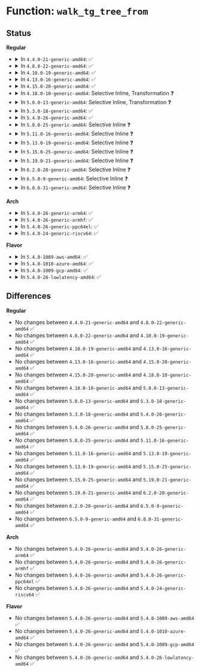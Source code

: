 # Function: <code>walk_tg_tree_from</code>

## Status
<b>Regular</b>
<ul>
<li>
<details>
<summary>In <code>4.4.0-21-generic-amd64</code>: ✅</summary>

```c
int walk_tg_tree_from(struct task_group * from, tg_visitor down, tg_visitor up, void * data)
```

```json
{
  "name": "walk_tg_tree_from",
  "collision_type": "Unique Global",
  "inline_type": "No",
  "funcs": [
    {
      "addr": 18446744071579543600,
      "name": "walk_tg_tree_from",
      "external": true,
      "loc": "kernel/sched/core.c:775",
      "file": "kernel/sched/core.c",
      "inline": "seen, unknown",
      "caller_inline": [],
      "caller_func": [
        "kernel/sched/core.c:tg_set_cfs_bandwidth",
        "kernel/sched/core.c:tg_set_cfs_bandwidth",
        "kernel/sched/fair.c:throttle_cfs_rq",
        "kernel/sched/fair.c:unthrottle_cfs_rq"
      ]
    }
  ],
  "symbols": [
    {
      "addr": 18446744071579543600,
      "name": "walk_tg_tree_from",
      "section": ".text",
      "bind": "STB_GLOBAL",
      "size": 192
    }
  ]
}
```
</details>
</li>
<li>
<details>
<summary>In <code>4.8.0-22-generic-amd64</code>: ✅</summary>

```c
int walk_tg_tree_from(struct task_group * from, tg_visitor down, tg_visitor up, void * data)
```

```json
{
  "name": "walk_tg_tree_from",
  "collision_type": "Unique Global",
  "inline_type": "No",
  "funcs": [
    {
      "addr": 18446744071579554928,
      "name": "walk_tg_tree_from",
      "external": true,
      "loc": "kernel/sched/core.c:693",
      "file": "kernel/sched/core.c",
      "inline": "seen, unknown",
      "caller_inline": [],
      "caller_func": [
        "kernel/sched/core.c:tg_set_cfs_bandwidth",
        "kernel/sched/core.c:tg_set_cfs_bandwidth",
        "kernel/sched/fair.c:unthrottle_cfs_rq",
        "kernel/sched/fair.c:throttle_cfs_rq"
      ]
    }
  ],
  "symbols": [
    {
      "addr": 18446744071579554928,
      "name": "walk_tg_tree_from",
      "section": ".text",
      "bind": "STB_GLOBAL",
      "size": 192
    }
  ]
}
```
</details>
</li>
<li>
<details>
<summary>In <code>4.10.0-19-generic-amd64</code>: ✅</summary>

```c
int walk_tg_tree_from(struct task_group * from, tg_visitor down, tg_visitor up, void * data)
```

```json
{
  "name": "walk_tg_tree_from",
  "collision_type": "Unique Global",
  "inline_type": "No",
  "funcs": [
    {
      "addr": 18446744071579579760,
      "name": "walk_tg_tree_from",
      "external": true,
      "loc": "kernel/sched/core.c:700",
      "file": "kernel/sched/core.c",
      "inline": "seen, unknown",
      "caller_inline": [],
      "caller_func": [
        "kernel/sched/core.c:tg_set_cfs_bandwidth",
        "kernel/sched/core.c:tg_set_cfs_bandwidth",
        "kernel/sched/fair.c:unthrottle_cfs_rq",
        "kernel/sched/fair.c:throttle_cfs_rq"
      ]
    }
  ],
  "symbols": [
    {
      "addr": 18446744071579579760,
      "name": "walk_tg_tree_from",
      "section": ".text",
      "bind": "STB_GLOBAL",
      "size": 192
    }
  ]
}
```
</details>
</li>
<li>
<details>
<summary>In <code>4.13.0-16-generic-amd64</code>: ✅</summary>

```c
int walk_tg_tree_from(struct task_group * from, tg_visitor down, tg_visitor up, void * data)
```

```json
{
  "name": "walk_tg_tree_from",
  "collision_type": "Unique Global",
  "inline_type": "No",
  "funcs": [
    {
      "addr": 18446744071579563184,
      "name": "walk_tg_tree_from",
      "external": true,
      "loc": "kernel/sched/core.c:699",
      "file": "kernel/sched/core.c",
      "inline": "seen, unknown",
      "caller_inline": [],
      "caller_func": [
        "kernel/sched/core.c:tg_set_cfs_bandwidth",
        "kernel/sched/core.c:tg_set_cfs_bandwidth",
        "kernel/sched/fair.c:unthrottle_cfs_rq",
        "kernel/sched/fair.c:throttle_cfs_rq"
      ]
    }
  ],
  "symbols": [
    {
      "addr": 18446744071579563184,
      "name": "walk_tg_tree_from",
      "section": ".text",
      "bind": "STB_GLOBAL",
      "size": 192
    }
  ]
}
```
</details>
</li>
<li>
<details>
<summary>In <code>4.15.0-20-generic-amd64</code>: ✅</summary>

```c
int walk_tg_tree_from(struct task_group * from, tg_visitor down, tg_visitor up, void * data)
```

```json
{
  "name": "walk_tg_tree_from",
  "collision_type": "Unique Global",
  "inline_type": "No",
  "funcs": [
    {
      "addr": 18446744071579592576,
      "name": "walk_tg_tree_from",
      "external": true,
      "loc": "kernel/sched/core.c:701",
      "file": "kernel/sched/core.c",
      "inline": "seen, unknown",
      "caller_inline": [],
      "caller_func": [
        "kernel/sched/core.c:tg_set_cfs_bandwidth",
        "kernel/sched/core.c:tg_set_cfs_bandwidth",
        "kernel/sched/fair.c:unthrottle_cfs_rq",
        "kernel/sched/fair.c:throttle_cfs_rq"
      ]
    }
  ],
  "symbols": [
    {
      "addr": 18446744071579592576,
      "name": "walk_tg_tree_from",
      "section": ".text",
      "bind": "STB_GLOBAL",
      "size": 199
    }
  ]
}
```
</details>
</li>
<li>
<details>
<summary>In <code>4.18.0-10-generic-amd64</code>: Selective Inline, Transformation ❓</summary>

```c
int walk_tg_tree_from(struct task_group * from, tg_visitor down, tg_visitor up, void * data)
```

```json
{
  "name": "walk_tg_tree_from",
  "collision_type": "Unique Global",
  "inline_type": "Selective",
  "funcs": [
    {
      "addr": 18446744071579616612,
      "name": "walk_tg_tree_from",
      "external": true,
      "loc": "kernel/sched/core.c:679",
      "file": "kernel/sched/core.c",
      "inline": "not declared, inlined",
      "caller_inline": [
        "kernel/sched/core.c:tg_set_cfs_bandwidth"
      ],
      "caller_func": [
        "kernel/sched/core.c:tg_set_cfs_bandwidth",
        "kernel/sched/core.c:tg_set_cfs_bandwidth",
        "kernel/sched/fair.c:unthrottle_cfs_rq",
        "kernel/sched/fair.c:throttle_cfs_rq"
      ]
    }
  ],
  "symbols": [
    {
      "addr": 18446744071579610336,
      "name": "walk_tg_tree_from.part.67",
      "section": ".text",
      "bind": "STB_LOCAL",
      "size": 180
    },
    {
      "addr": 18446744071579625376,
      "name": "walk_tg_tree_from",
      "section": ".text",
      "bind": "STB_GLOBAL",
      "size": 16
    }
  ]
}
```
</details>
</li>
<li>
<details>
<summary>In <code>5.0.0-13-generic-amd64</code>: Selective Inline, Transformation ❓</summary>

```c
int walk_tg_tree_from(struct task_group * from, tg_visitor down, tg_visitor up, void * data)
```

```json
{
  "name": "walk_tg_tree_from",
  "collision_type": "Unique Global",
  "inline_type": "Selective",
  "funcs": [
    {
      "addr": 18446744071579651396,
      "name": "walk_tg_tree_from",
      "external": true,
      "loc": "kernel/sched/core.c:668",
      "file": "kernel/sched/core.c",
      "inline": "not declared, inlined",
      "caller_inline": [
        "kernel/sched/core.c:tg_set_cfs_bandwidth"
      ],
      "caller_func": [
        "kernel/sched/core.c:tg_set_cfs_bandwidth",
        "kernel/sched/core.c:tg_set_cfs_bandwidth",
        "kernel/sched/fair.c:unthrottle_cfs_rq",
        "kernel/sched/fair.c:throttle_cfs_rq"
      ]
    }
  ],
  "symbols": [
    {
      "addr": 18446744071579648560,
      "name": "walk_tg_tree_from.part.68",
      "section": ".text",
      "bind": "STB_LOCAL",
      "size": 180
    },
    {
      "addr": 18446744071579662752,
      "name": "walk_tg_tree_from",
      "section": ".text",
      "bind": "STB_GLOBAL",
      "size": 16
    }
  ]
}
```
</details>
</li>
<li>
<details>
<summary>In <code>5.3.0-18-generic-amd64</code>: ✅</summary>

```c
int walk_tg_tree_from(struct task_group * from, tg_visitor down, tg_visitor up, void * data)
```

```json
{
  "name": "walk_tg_tree_from",
  "collision_type": "Unique Global",
  "inline_type": "No",
  "funcs": [
    {
      "addr": 18446744071579689552,
      "name": "walk_tg_tree_from",
      "external": true,
      "loc": "kernel/sched/core.c:710",
      "file": "kernel/sched/core.c",
      "inline": "seen, unknown",
      "caller_inline": [],
      "caller_func": [
        "kernel/sched/core.c:tg_set_cfs_bandwidth",
        "kernel/sched/fair.c:unthrottle_cfs_rq",
        "kernel/sched/fair.c:throttle_cfs_rq"
      ]
    }
  ],
  "symbols": [
    {
      "addr": 18446744071579689552,
      "name": "walk_tg_tree_from",
      "section": ".text",
      "bind": "STB_GLOBAL",
      "size": 180
    }
  ]
}
```
</details>
</li>
<li>
<details>
<summary>In <code>5.4.0-26-generic-amd64</code>: ✅</summary>

```c
int walk_tg_tree_from(struct task_group * from, tg_visitor down, tg_visitor up, void * data)
```

```json
{
  "name": "walk_tg_tree_from",
  "collision_type": "Unique Global",
  "inline_type": "No",
  "funcs": [
    {
      "addr": 18446744071579729488,
      "name": "walk_tg_tree_from",
      "external": true,
      "loc": "kernel/sched/core.c:710",
      "file": "kernel/sched/core.c",
      "inline": "seen, unknown",
      "caller_inline": [],
      "caller_func": [
        "kernel/sched/core.c:tg_set_cfs_bandwidth",
        "kernel/sched/fair.c:unthrottle_cfs_rq",
        "kernel/sched/fair.c:throttle_cfs_rq",
        "kernel/sched/rt.c:sched_rt_handler",
        "kernel/sched/rt.c:tg_set_rt_bandwidth"
      ]
    }
  ],
  "symbols": [
    {
      "addr": 18446744071579729488,
      "name": "walk_tg_tree_from",
      "section": ".text",
      "bind": "STB_GLOBAL",
      "size": 180
    }
  ]
}
```
</details>
</li>
<li>
<details>
<summary>In <code>5.8.0-25-generic-amd64</code>: Selective Inline ❓</summary>

```c
int walk_tg_tree_from(struct task_group * from, tg_visitor down, tg_visitor up, void * data)
```

```json
{
  "name": "walk_tg_tree_from",
  "collision_type": "Unique Global",
  "inline_type": "Selective",
  "funcs": [
    {
      "addr": 18446744071579759314,
      "name": "walk_tg_tree_from",
      "external": true,
      "loc": "kernel/sched/core.c:712",
      "file": "kernel/sched/core.c",
      "inline": "not declared, inlined",
      "caller_inline": [
        "kernel/sched/core.c:tg_set_cfs_bandwidth"
      ],
      "caller_func": [
        "kernel/sched/fair.c:unthrottle_cfs_rq",
        "kernel/sched/fair.c:throttle_cfs_rq"
      ]
    }
  ],
  "symbols": [
    {
      "addr": 18446744071579771024,
      "name": "walk_tg_tree_from",
      "section": ".text",
      "bind": "STB_GLOBAL",
      "size": 180
    }
  ]
}
```
</details>
</li>
<li>
<details>
<summary>In <code>5.11.0-16-generic-amd64</code>: Selective Inline ❓</summary>

```c
int walk_tg_tree_from(struct task_group * from, tg_visitor down, tg_visitor up, void * data)
```

```json
{
  "name": "walk_tg_tree_from",
  "collision_type": "Unique Global",
  "inline_type": "Selective",
  "funcs": [
    {
      "addr": 18446744071579746162,
      "name": "walk_tg_tree_from",
      "external": true,
      "loc": "kernel/sched/core.c:801",
      "file": "kernel/sched/core.c",
      "inline": "not declared, inlined",
      "caller_inline": [
        "kernel/sched/core.c:tg_set_cfs_bandwidth"
      ],
      "caller_func": [
        "kernel/sched/fair.c:unthrottle_cfs_rq",
        "kernel/sched/fair.c:throttle_cfs_rq"
      ]
    }
  ],
  "symbols": [
    {
      "addr": 18446744071579759664,
      "name": "walk_tg_tree_from",
      "section": ".text",
      "bind": "STB_GLOBAL",
      "size": 180
    }
  ]
}
```
</details>
</li>
<li>
<details>
<summary>In <code>5.13.0-19-generic-amd64</code>: Selective Inline ❓</summary>

```c
int walk_tg_tree_from(struct task_group * from, tg_visitor down, tg_visitor up, void * data)
```

```json
{
  "name": "walk_tg_tree_from",
  "collision_type": "Unique Global",
  "inline_type": "Selective",
  "funcs": [
    {
      "addr": 18446744071579754386,
      "name": "walk_tg_tree_from",
      "external": true,
      "loc": "kernel/sched/core.c:811",
      "file": "kernel/sched/core.c",
      "inline": "not declared, inlined",
      "caller_inline": [
        "kernel/sched/core.c:tg_set_cfs_bandwidth"
      ],
      "caller_func": [
        "kernel/sched/fair.c:unthrottle_cfs_rq",
        "kernel/sched/fair.c:throttle_cfs_rq"
      ]
    }
  ],
  "symbols": [
    {
      "addr": 18446744071579766976,
      "name": "walk_tg_tree_from",
      "section": ".text",
      "bind": "STB_GLOBAL",
      "size": 180
    }
  ]
}
```
</details>
</li>
<li>
<details>
<summary>In <code>5.15.0-25-generic-amd64</code>: Selective Inline ❓</summary>

```c
int walk_tg_tree_from(struct task_group * from, tg_visitor down, tg_visitor up, void * data)
```

```json
{
  "name": "walk_tg_tree_from",
  "collision_type": "Unique Global",
  "inline_type": "Selective",
  "funcs": [
    {
      "addr": 18446744071579839556,
      "name": "walk_tg_tree_from",
      "external": true,
      "loc": "kernel/sched/core.c:1165",
      "file": "kernel/sched/core.c",
      "inline": "not declared, inlined",
      "caller_inline": [
        "kernel/sched/core.c:tg_set_cfs_bandwidth"
      ],
      "caller_func": [
        "kernel/sched/fair.c:unthrottle_cfs_rq",
        "kernel/sched/fair.c:throttle_cfs_rq"
      ]
    }
  ],
  "symbols": [
    {
      "addr": 18446744071579857168,
      "name": "walk_tg_tree_from",
      "section": ".text",
      "bind": "STB_GLOBAL",
      "size": 180
    }
  ]
}
```
</details>
</li>
<li>
<details>
<summary>In <code>5.19.0-21-generic-amd64</code>: Selective Inline ❓</summary>

```c
int walk_tg_tree_from(struct task_group * from, tg_visitor down, tg_visitor up, void * data)
```

```json
{
  "name": "walk_tg_tree_from",
  "collision_type": "Unique Global",
  "inline_type": "Selective",
  "funcs": [
    {
      "addr": 18446744071579953696,
      "name": "walk_tg_tree_from",
      "external": true,
      "loc": "kernel/sched/core.c:1235",
      "file": "kernel/sched/core.c",
      "inline": "not declared, inlined",
      "caller_inline": [
        "kernel/sched/core.c:tg_set_cfs_bandwidth"
      ],
      "caller_func": [
        "kernel/sched/fair.c:unthrottle_cfs_rq",
        "kernel/sched/fair.c:throttle_cfs_rq"
      ]
    }
  ],
  "symbols": [
    {
      "addr": 18446744071579973056,
      "name": "walk_tg_tree_from",
      "section": ".text",
      "bind": "STB_GLOBAL",
      "size": 201
    }
  ]
}
```
</details>
</li>
<li>
<details>
<summary>In <code>6.2.0-20-generic-amd64</code>: Selective Inline ❓</summary>

```c
int walk_tg_tree_from(struct task_group * from, tg_visitor down, tg_visitor up, void * data)
```

```json
{
  "name": "walk_tg_tree_from",
  "collision_type": "Unique Global",
  "inline_type": "Selective",
  "funcs": [
    {
      "addr": 18446744071580112864,
      "name": "walk_tg_tree_from",
      "external": true,
      "loc": "kernel/sched/core.c:1223",
      "file": "kernel/sched/core.c",
      "inline": "not declared, inlined",
      "caller_inline": [
        "kernel/sched/core.c:tg_set_cfs_bandwidth"
      ],
      "caller_func": [
        "kernel/sched/fair.c:unthrottle_cfs_rq",
        "kernel/sched/fair.c:throttle_cfs_rq"
      ]
    }
  ],
  "symbols": [
    {
      "addr": 18446744071580133120,
      "name": "walk_tg_tree_from",
      "section": ".text",
      "bind": "STB_GLOBAL",
      "size": 201
    }
  ]
}
```
</details>
</li>
<li>
<details>
<summary>In <code>6.5.0-9-generic-amd64</code>: Selective Inline ❓</summary>

```c
int walk_tg_tree_from(struct task_group * from, tg_visitor down, tg_visitor up, void * data)
```

```json
{
  "name": "walk_tg_tree_from",
  "collision_type": "Unique Global",
  "inline_type": "Selective",
  "funcs": [
    {
      "addr": 18446744071580174649,
      "name": "walk_tg_tree_from",
      "external": true,
      "loc": "kernel/sched/core.c:1245",
      "file": "kernel/sched/core.c",
      "inline": "not declared, inlined",
      "caller_inline": [
        "kernel/sched/core.c:tg_set_cfs_bandwidth"
      ],
      "caller_func": [
        "kernel/sched/fair.c:unthrottle_cfs_rq",
        "kernel/sched/fair.c:throttle_cfs_rq"
      ]
    }
  ],
  "symbols": [
    {
      "addr": 18446744071580195488,
      "name": "walk_tg_tree_from",
      "section": ".text",
      "bind": "STB_GLOBAL",
      "size": 201
    }
  ]
}
```
</details>
</li>
<li>
<details>
<summary>In <code>6.8.0-31-generic-amd64</code>: Selective Inline ❓</summary>

```c
int walk_tg_tree_from(struct task_group * from, tg_visitor down, tg_visitor up, void * data)
```

```json
{
  "name": "walk_tg_tree_from",
  "collision_type": "Unique Global",
  "inline_type": "Selective",
  "funcs": [
    {
      "addr": 18446744071580221057,
      "name": "walk_tg_tree_from",
      "external": true,
      "loc": "kernel/sched/core.c:1290",
      "file": "kernel/sched/core.c",
      "inline": "not declared, inlined",
      "caller_inline": [
        "kernel/sched/core.c:tg_set_cfs_bandwidth"
      ],
      "caller_func": [
        "kernel/sched/fair.c:unthrottle_cfs_rq",
        "kernel/sched/fair.c:throttle_cfs_rq"
      ]
    }
  ],
  "symbols": [
    {
      "addr": 18446744071580243360,
      "name": "walk_tg_tree_from",
      "section": ".text",
      "bind": "STB_GLOBAL",
      "size": 201
    }
  ]
}
```
</details>
</li>
</ul>
<b>Arch</b>
<ul>
<li>
<details>
<summary>In <code>5.4.0-26-generic-arm64</code>: ✅</summary>

```c
int walk_tg_tree_from(struct task_group * from, tg_visitor down, tg_visitor up, void * data)
```

```json
{
  "name": "walk_tg_tree_from",
  "collision_type": "Unique Global",
  "inline_type": "No",
  "funcs": [
    {
      "addr": 18446603336490911056,
      "name": "walk_tg_tree_from",
      "external": true,
      "loc": "kernel/sched/core.c:710",
      "file": "kernel/sched/core.c",
      "inline": "seen, unknown",
      "caller_inline": [],
      "caller_func": [
        "kernel/sched/core.c:tg_set_cfs_bandwidth",
        "kernel/sched/fair.c:unthrottle_cfs_rq",
        "kernel/sched/fair.c:throttle_cfs_rq",
        "kernel/sched/rt.c:sched_rt_handler",
        "kernel/sched/rt.c:tg_set_rt_bandwidth"
      ]
    }
  ],
  "symbols": [
    {
      "addr": 18446603336490911056,
      "name": "walk_tg_tree_from",
      "section": ".text",
      "bind": "STB_GLOBAL",
      "size": 192
    }
  ]
}
```
</details>
</li>
<li>
<details>
<summary>In <code>5.4.0-26-generic-armhf</code>: ✅</summary>

```c
int walk_tg_tree_from(struct task_group * from, tg_visitor down, tg_visitor up, void * data)
```

```json
{
  "name": "walk_tg_tree_from",
  "collision_type": "Unique Global",
  "inline_type": "No",
  "funcs": [
    {
      "addr": 3224924672,
      "name": "walk_tg_tree_from",
      "external": true,
      "loc": "kernel/sched/core.c:710",
      "file": "kernel/sched/core.c",
      "inline": "seen, unknown",
      "caller_inline": [],
      "caller_func": [
        "kernel/sched/core.c:tg_set_cfs_bandwidth",
        "kernel/sched/fair.c:unthrottle_cfs_rq",
        "kernel/sched/fair.c:throttle_cfs_rq",
        "kernel/sched/rt.c:sched_rt_handler",
        "kernel/sched/rt.c:tg_set_rt_bandwidth"
      ]
    }
  ],
  "symbols": [
    {
      "addr": 3224924672,
      "name": "walk_tg_tree_from",
      "section": ".text",
      "bind": "STB_GLOBAL",
      "size": 184
    }
  ]
}
```
</details>
</li>
<li>
<details>
<summary>In <code>5.4.0-26-generic-ppc64el</code>: ✅</summary>

```c
int walk_tg_tree_from(struct task_group * from, tg_visitor down, tg_visitor up, void * data)
```

```json
{
  "name": "walk_tg_tree_from",
  "collision_type": "Unique Global",
  "inline_type": "No",
  "funcs": [
    {
      "addr": 13835058055283753424,
      "name": "walk_tg_tree_from",
      "external": true,
      "loc": "kernel/sched/core.c:710",
      "file": "kernel/sched/core.c",
      "inline": "seen, unknown",
      "caller_inline": [],
      "caller_func": [
        "kernel/sched/core.c:tg_set_cfs_bandwidth",
        "kernel/sched/fair.c:unthrottle_cfs_rq",
        "kernel/sched/fair.c:throttle_cfs_rq",
        "kernel/sched/rt.c:sched_rt_handler",
        "kernel/sched/rt.c:tg_set_rt_bandwidth"
      ]
    }
  ],
  "symbols": [
    {
      "addr": 13835058055283753424,
      "name": "walk_tg_tree_from",
      "section": ".text",
      "bind": "STB_GLOBAL",
      "size": 256
    }
  ]
}
```
</details>
</li>
<li>
<details>
<summary>In <code>5.4.0-24-generic-riscv64</code>: ✅</summary>

```c
int walk_tg_tree_from(struct task_group * from, tg_visitor down, tg_visitor up, void * data)
```

```json
{
  "name": "walk_tg_tree_from",
  "collision_type": "Unique Global",
  "inline_type": "No",
  "funcs": [
    {
      "addr": 18446743936271549700,
      "name": "walk_tg_tree_from",
      "external": true,
      "loc": "kernel/sched/core.c:710",
      "file": "kernel/sched/core.c",
      "inline": "seen, unknown",
      "caller_inline": [],
      "caller_func": [
        "kernel/sched/core.c:tg_set_cfs_bandwidth",
        "kernel/sched/fair.c:unthrottle_cfs_rq",
        "kernel/sched/fair.c:throttle_cfs_rq",
        "kernel/sched/rt.c:sched_rt_handler",
        "kernel/sched/rt.c:tg_set_rt_bandwidth"
      ]
    }
  ],
  "symbols": [
    {
      "addr": 18446743936271549700,
      "name": "walk_tg_tree_from",
      "section": ".text",
      "bind": "STB_GLOBAL",
      "size": 124
    }
  ]
}
```
</details>
</li>
</ul>
<b>Flavor</b>
<ul>
<li>
<details>
<summary>In <code>5.4.0-1009-aws-amd64</code>: ✅</summary>

```c
int walk_tg_tree_from(struct task_group * from, tg_visitor down, tg_visitor up, void * data)
```

```json
{
  "name": "walk_tg_tree_from",
  "collision_type": "Unique Global",
  "inline_type": "No",
  "funcs": [
    {
      "addr": 18446744071579706144,
      "name": "walk_tg_tree_from",
      "external": true,
      "loc": "kernel/sched/core.c:710",
      "file": "kernel/sched/core.c",
      "inline": "seen, unknown",
      "caller_inline": [],
      "caller_func": [
        "kernel/sched/core.c:tg_set_cfs_bandwidth",
        "kernel/sched/fair.c:unthrottle_cfs_rq",
        "kernel/sched/fair.c:throttle_cfs_rq"
      ]
    }
  ],
  "symbols": [
    {
      "addr": 18446744071579706144,
      "name": "walk_tg_tree_from",
      "section": ".text",
      "bind": "STB_GLOBAL",
      "size": 180
    }
  ]
}
```
</details>
</li>
<li>
<details>
<summary>In <code>5.4.0-1010-azure-amd64</code>: ✅</summary>

```c
int walk_tg_tree_from(struct task_group * from, tg_visitor down, tg_visitor up, void * data)
```

```json
{
  "name": "walk_tg_tree_from",
  "collision_type": "Unique Global",
  "inline_type": "No",
  "funcs": [
    {
      "addr": 18446744071579634016,
      "name": "walk_tg_tree_from",
      "external": true,
      "loc": "kernel/sched/core.c:710",
      "file": "kernel/sched/core.c",
      "inline": "seen, unknown",
      "caller_inline": [],
      "caller_func": [
        "kernel/sched/core.c:tg_set_cfs_bandwidth",
        "kernel/sched/fair.c:unthrottle_cfs_rq",
        "kernel/sched/fair.c:throttle_cfs_rq",
        "kernel/sched/rt.c:sched_rt_handler",
        "kernel/sched/rt.c:tg_set_rt_bandwidth"
      ]
    }
  ],
  "symbols": [
    {
      "addr": 18446744071579634016,
      "name": "walk_tg_tree_from",
      "section": ".text",
      "bind": "STB_GLOBAL",
      "size": 180
    }
  ]
}
```
</details>
</li>
<li>
<details>
<summary>In <code>5.4.0-1009-gcp-amd64</code>: ✅</summary>

```c
int walk_tg_tree_from(struct task_group * from, tg_visitor down, tg_visitor up, void * data)
```

```json
{
  "name": "walk_tg_tree_from",
  "collision_type": "Unique Global",
  "inline_type": "No",
  "funcs": [
    {
      "addr": 18446744071579697360,
      "name": "walk_tg_tree_from",
      "external": true,
      "loc": "kernel/sched/core.c:710",
      "file": "kernel/sched/core.c",
      "inline": "seen, unknown",
      "caller_inline": [],
      "caller_func": [
        "kernel/sched/core.c:tg_set_cfs_bandwidth",
        "kernel/sched/fair.c:unthrottle_cfs_rq",
        "kernel/sched/fair.c:throttle_cfs_rq",
        "kernel/sched/rt.c:sched_rt_handler",
        "kernel/sched/rt.c:tg_set_rt_bandwidth"
      ]
    }
  ],
  "symbols": [
    {
      "addr": 18446744071579697360,
      "name": "walk_tg_tree_from",
      "section": ".text",
      "bind": "STB_GLOBAL",
      "size": 180
    }
  ]
}
```
</details>
</li>
<li>
<details>
<summary>In <code>5.4.0-26-lowlatency-amd64</code>: ✅</summary>

```c
int walk_tg_tree_from(struct task_group * from, tg_visitor down, tg_visitor up, void * data)
```

```json
{
  "name": "walk_tg_tree_from",
  "collision_type": "Unique Global",
  "inline_type": "No",
  "funcs": [
    {
      "addr": 18446744071579736640,
      "name": "walk_tg_tree_from",
      "external": true,
      "loc": "kernel/sched/core.c:710",
      "file": "kernel/sched/core.c",
      "inline": "seen, unknown",
      "caller_inline": [],
      "caller_func": [
        "kernel/sched/core.c:tg_set_cfs_bandwidth",
        "kernel/sched/core.c:tg_set_cfs_bandwidth",
        "kernel/sched/fair.c:unthrottle_cfs_rq",
        "kernel/sched/fair.c:throttle_cfs_rq"
      ]
    }
  ],
  "symbols": [
    {
      "addr": 18446744071579736640,
      "name": "walk_tg_tree_from",
      "section": ".text",
      "bind": "STB_GLOBAL",
      "size": 180
    }
  ]
}
```
</details>
</li>
</ul>

## Differences
<b>Regular</b>
<ul>
<li>
No changes between <code>4.4.0-21-generic-amd64</code> and <code>4.8.0-22-generic-amd64</code> ✅
</li>
<li>
No changes between <code>4.8.0-22-generic-amd64</code> and <code>4.10.0-19-generic-amd64</code> ✅
</li>
<li>
No changes between <code>4.10.0-19-generic-amd64</code> and <code>4.13.0-16-generic-amd64</code> ✅
</li>
<li>
No changes between <code>4.13.0-16-generic-amd64</code> and <code>4.15.0-20-generic-amd64</code> ✅
</li>
<li>
No changes between <code>4.15.0-20-generic-amd64</code> and <code>4.18.0-10-generic-amd64</code> ✅
</li>
<li>
No changes between <code>4.18.0-10-generic-amd64</code> and <code>5.0.0-13-generic-amd64</code> ✅
</li>
<li>
No changes between <code>5.0.0-13-generic-amd64</code> and <code>5.3.0-18-generic-amd64</code> ✅
</li>
<li>
No changes between <code>5.3.0-18-generic-amd64</code> and <code>5.4.0-26-generic-amd64</code> ✅
</li>
<li>
No changes between <code>5.4.0-26-generic-amd64</code> and <code>5.8.0-25-generic-amd64</code> ✅
</li>
<li>
No changes between <code>5.8.0-25-generic-amd64</code> and <code>5.11.0-16-generic-amd64</code> ✅
</li>
<li>
No changes between <code>5.11.0-16-generic-amd64</code> and <code>5.13.0-19-generic-amd64</code> ✅
</li>
<li>
No changes between <code>5.13.0-19-generic-amd64</code> and <code>5.15.0-25-generic-amd64</code> ✅
</li>
<li>
No changes between <code>5.15.0-25-generic-amd64</code> and <code>5.19.0-21-generic-amd64</code> ✅
</li>
<li>
No changes between <code>5.19.0-21-generic-amd64</code> and <code>6.2.0-20-generic-amd64</code> ✅
</li>
<li>
No changes between <code>6.2.0-20-generic-amd64</code> and <code>6.5.0-9-generic-amd64</code> ✅
</li>
<li>
No changes between <code>6.5.0-9-generic-amd64</code> and <code>6.8.0-31-generic-amd64</code> ✅
</li>
</ul>
<b>Arch</b>
<ul>
<li>
No changes between <code>5.4.0-26-generic-amd64</code> and <code>5.4.0-26-generic-arm64</code> ✅
</li>
<li>
No changes between <code>5.4.0-26-generic-amd64</code> and <code>5.4.0-26-generic-armhf</code> ✅
</li>
<li>
No changes between <code>5.4.0-26-generic-amd64</code> and <code>5.4.0-26-generic-ppc64el</code> ✅
</li>
<li>
No changes between <code>5.4.0-26-generic-amd64</code> and <code>5.4.0-24-generic-riscv64</code> ✅
</li>
</ul>
<b>Flavor</b>
<ul>
<li>
No changes between <code>5.4.0-26-generic-amd64</code> and <code>5.4.0-1009-aws-amd64</code> ✅
</li>
<li>
No changes between <code>5.4.0-26-generic-amd64</code> and <code>5.4.0-1010-azure-amd64</code> ✅
</li>
<li>
No changes between <code>5.4.0-26-generic-amd64</code> and <code>5.4.0-1009-gcp-amd64</code> ✅
</li>
<li>
No changes between <code>5.4.0-26-generic-amd64</code> and <code>5.4.0-26-lowlatency-amd64</code> ✅
</li>
</ul>
